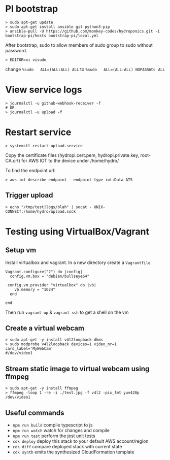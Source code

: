 # PI bootstrap

```
> sudo apt-get update
> sudo apt-get install ansible git python3-pip
> ansible-pull -U https://github.com/monkey-codes/hydroponics.git -i bootstrap-pi/hosts bootstrap-pi/local.yml
```

After bootstrap, sudo to allow members of sudo group to sudo without
password.
```
> EDITOR=vi visudo
```
change `%sudo   ALL=(ALL:ALL) ALL` to `%sudo   ALL=(ALL:ALL) NOPASSWD: ALL`

# View service logs
```
> journalctl -u github-webhook-receiver -f
# OR
> journalctl -u upload -f
```

# Restart service

```
> systemctl restart upload.service
```

Copy the certificate files (hydropi.cert.pem, hydropi.private.key, root-CA.crt) for AWS IOT to the device under /home/hydro/

To find the endpoint url:

```
> aws iot describe-endpoint --endpoint-type iot:Data-ATS
```

## Trigger upload
```
> echo "/tmp/test|logs/blah" | socat - UNIX-CONNECT:/home/hydro/upload.sock
```
# Testing using VirtualBox/Vagrant

## Setup vm

Install virtualbox and vagrant. In a new directory create a `Vagrantfile`
```
Vagrant.configure("2") do |config|
  config.vm.box = "debian/bullseye64"

 config.vm.provider "virtualbox" do |vb|
    vb.memory = "1024"
  end

end
```
Then run `vagrant up` & `vagrant ssh` to get a shell on the vm

## Create a virtual webcam
```
> sudo apt-get -y install v4l2loopback-dkms
> sudo modprobe v4l2loopback devices=1 video_nr=1 card_label='MyWebCam'
#/dev/video1
```

## Stream static image to virtual webcam using ffmpeg
```
> sudo apt-get -y install ffmpeg
> ffmpeg -loop 1 -re -i ./test.jpg -f v4l2 -pix_fmt yuv420p /dev/video1
```


## Useful commands

* `npm run build`   compile typescript to js
* `npm run watch`   watch for changes and compile
* `npm run test`    perform the jest unit tests
* `cdk deploy`      deploy this stack to your default AWS account/region
* `cdk diff`        compare deployed stack with current state
* `cdk synth`       emits the synthesized CloudFormation template
